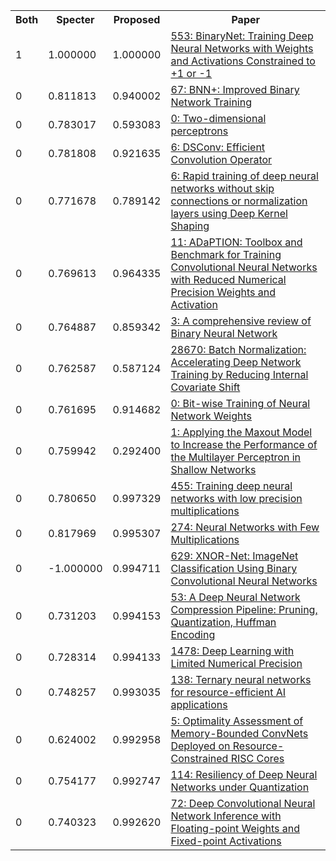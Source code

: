 <html><table><tr>
<th>Both</th>
<th>Specter</th>
<th>Proposed</th>
<th>Paper</th>
</tr>
<tr>
<td>1</td>
<td>1.000000</td>
<td>1.000000</td>
<td><a href="https://www.semanticscholar.org/paper/123ae35aa7d6838c817072032ce5615bb891652d">553: BinaryNet: Training Deep Neural Networks with Weights and Activations Constrained to +1 or -1</a></td>
</tr>
<tr>
<td>0</td>
<td>0.811813</td>
<td>0.940002</td>
<td><a href="https://www.semanticscholar.org/paper/cb34321f97082d47c4ac6c34bcd5cf65d72edc8e">67: BNN+: Improved Binary Network Training</a></td>
</tr>
<tr>
<td>0</td>
<td>0.783017</td>
<td>0.593083</td>
<td><a href="https://www.semanticscholar.org/paper/1e54f15e2f9f5f6024379658cce3bd0f11631974">0: Two-dimensional perceptrons</a></td>
</tr>
<tr>
<td>0</td>
<td>0.781808</td>
<td>0.921635</td>
<td><a href="https://www.semanticscholar.org/paper/481aa9aa287a979a22ecf7f362c713a0225f4a4d">6: DSConv: Efficient Convolution Operator</a></td>
</tr>
<tr>
<td>0</td>
<td>0.771678</td>
<td>0.789142</td>
<td><a href="https://www.semanticscholar.org/paper/309037d7fa4bf15768b23ba77c959ceb8cd18c87">6: Rapid training of deep neural networks without skip connections or normalization layers using Deep Kernel Shaping</a></td>
</tr>
<tr>
<td>0</td>
<td>0.769613</td>
<td>0.964335</td>
<td><a href="https://www.semanticscholar.org/paper/c94965b8d36ae6c71a6d29a100530e05cc79f19b">11: ADaPTION: Toolbox and Benchmark for Training Convolutional Neural Networks with Reduced Numerical Precision Weights and Activation</a></td>
</tr>
<tr>
<td>0</td>
<td>0.764887</td>
<td>0.859342</td>
<td><a href="https://www.semanticscholar.org/paper/50d6dda7794a225e0cfc81334e3a3135b459188c">3: A comprehensive review of Binary Neural Network</a></td>
</tr>
<tr>
<td>0</td>
<td>0.762587</td>
<td>0.587124</td>
<td><a href="https://www.semanticscholar.org/paper/4d376d6978dad0374edfa6709c9556b42d3594d3">28670: Batch Normalization: Accelerating Deep Network Training by Reducing Internal Covariate Shift</a></td>
</tr>
<tr>
<td>0</td>
<td>0.761695</td>
<td>0.914682</td>
<td><a href="https://www.semanticscholar.org/paper/976e07e7f4f766583f88e15a89b588be1bf35028">0: Bit-wise Training of Neural Network Weights</a></td>
</tr>
<tr>
<td>0</td>
<td>0.759942</td>
<td>0.292400</td>
<td><a href="https://www.semanticscholar.org/paper/e6816c2a0e3f468a0a7640a19a39e462b19e8020">1: Applying the Maxout Model to Increase the Performance of the Multilayer Perceptron in Shallow Networks</a></td>
</tr>
<tr>
<td>0</td>
<td>0.780650</td>
<td>0.997329</td>
<td><a href="https://www.semanticscholar.org/paper/1b82d54e9a3b06c603d7987ba3ecf437425f6330">455: Training deep neural networks with low precision multiplications</a></td>
</tr>
<tr>
<td>0</td>
<td>0.817969</td>
<td>0.995307</td>
<td><a href="https://www.semanticscholar.org/paper/67c191bcce6821f736798cb9b31472bcdd1e52a6">274: Neural Networks with Few Multiplications</a></td>
</tr>
<tr>
<td>0</td>
<td>-1.000000</td>
<td>0.994711</td>
<td><a href="https://www.semanticscholar.org/paper/db55998b130cc5020e3f83e45192bfdfbe92d6e3">629: XNOR-Net: ImageNet Classification Using Binary Convolutional Neural Networks</a></td>
</tr>
<tr>
<td>0</td>
<td>0.731203</td>
<td>0.994153</td>
<td><a href="https://www.semanticscholar.org/paper/397de65a9a815ec39b3704a79341d687205bc80a">53: A Deep Neural Network Compression Pipeline: Pruning, Quantization, Huffman Encoding</a></td>
</tr>
<tr>
<td>0</td>
<td>0.728314</td>
<td>0.994133</td>
<td><a href="https://www.semanticscholar.org/paper/b7cf49e30355633af2db19f35189410c8515e91f">1478: Deep Learning with Limited Numerical Precision</a></td>
</tr>
<tr>
<td>0</td>
<td>0.748257</td>
<td>0.993035</td>
<td><a href="https://www.semanticscholar.org/paper/f73e69f2376e793590aa751effd05aef57c639ff">138: Ternary neural networks for resource-efficient AI applications</a></td>
</tr>
<tr>
<td>0</td>
<td>0.624002</td>
<td>0.992958</td>
<td><a href="https://www.semanticscholar.org/paper/0a58e39761d7c38e08a6a4d5ddcf02326bf8a1bf">5: Optimality Assessment of Memory-Bounded ConvNets Deployed on Resource-Constrained RISC Cores</a></td>
</tr>
<tr>
<td>0</td>
<td>0.754177</td>
<td>0.992747</td>
<td><a href="https://www.semanticscholar.org/paper/1d29498544257bba3761f25d939bc10e1d46dd39">114: Resiliency of Deep Neural Networks under Quantization</a></td>
</tr>
<tr>
<td>0</td>
<td>0.740323</td>
<td>0.992620</td>
<td><a href="https://www.semanticscholar.org/paper/6a5a8b424e1a498bbf323934291e79ae6dfecc84">72: Deep Convolutional Neural Network Inference with Floating-point Weights and Fixed-point Activations</a></td>
</tr>
</table></html>
